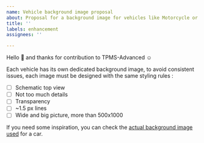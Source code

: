 ```yaml
---
name: Vehicle background image proposal
about: Proposal for a background image for vehicles like Motorcycle or single axle-trailers
title: ''
labels: enhancement
assignees: ''

---
```


Hello 👋 and thanks for contribution to TPMS-Advanced ☺️

Each vehicle has its own dedicated background image, to avoid consistent issues, each image must be designed with the same styling rules :
- [ ] Schematic top view
- [ ] Not too much details
- [ ] Transparency
- [ ] ~1.5 px lines
- [ ] Wide and big picture, more than 500x1000

If you need some inspiration, you can check the [actual background image used](https://github.com/VincentMasselis/TPMS-advanced/blob/develop/feature/core/src/main/res/drawable/schema_car_top_view.webp) for a car.
